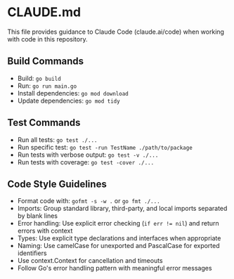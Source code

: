 # CLAUDE.md

This file provides guidance to Claude Code (claude.ai/code) when working with code in this repository.

## Build Commands
- Build: `go build`
- Run: `go run main.go`
- Install dependencies: `go mod download`
- Update dependencies: `go mod tidy`

## Test Commands
- Run all tests: `go test ./...`
- Run specific test: `go test -run TestName ./path/to/package`
- Run tests with verbose output: `go test -v ./...`
- Run tests with coverage: `go test -cover ./...`

## Code Style Guidelines
- Format code with: `gofmt -s -w .` or `go fmt ./...`
- Imports: Group standard library, third-party, and local imports separated by blank lines
- Error handling: Use explicit error checking (`if err != nil`) and return errors with context
- Types: Use explicit type declarations and interfaces when appropriate
- Naming: Use camelCase for unexported and PascalCase for exported identifiers
- Use context.Context for cancellation and timeouts
- Follow Go's error handling pattern with meaningful error messages